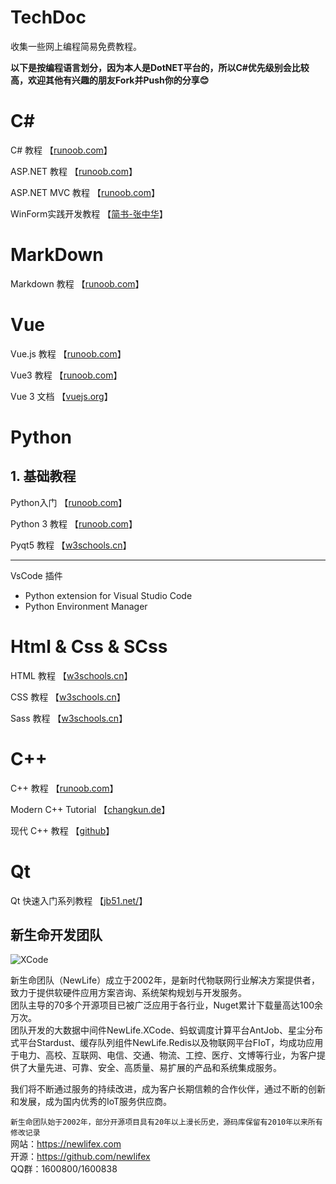 # TechDoc
收集一些网上编程简易免费教程。

**以下是按编程语言划分，因为本人是DotNET平台的，所以C#优先级别会比较高，欢迎其他有兴趣的朋友Fork并Push你的分享😊**

# C#    

C# 教程 【[runoob.com](https://www.runoob.com/csharp/csharp-tutorial.html)】

ASP.NET 教程    【[runoob.com](https://www.runoob.com/aspnet/aspnet-tutorial.html)】

ASP.NET MVC 教程    【[runoob.com](https://www.runoob.com/aspnet/mvc-intro.html)】


WinForm实践开发教程 【[简书-张中华](https://www.jianshu.com/nb/23572270)】



# MarkDown

Markdown 教程   【[runoob.com](https://www.runoob.com/markdown/md-tutorial.html)】

# Vue

Vue.js 教程 【[runoob.com](https://www.runoob.com/vue2/vue-tutorial.html)】

Vue3 教程   【[runoob.com](https://www.runoob.com/vue3/vue3-tutorial.html)】

Vue 3 文档  【[vuejs.org](https://cn.vuejs.org/guide/quick-start.html)】

# Python

## 1. 基础教程

 Python入门 【[runoob.com](https://www.runoob.com/python/python-object.html)】

 Python 3 教程 【[runoob.com](https://www.runoob.com/python3/python3-tutorial.html)】

 Pyqt5 教程 【[w3schools.cn](https://www.w3schools.cn/pyqt5/pyqt5_hello_world.html)】

---

VsCode 插件

*  Python extension for Visual Studio Code
*  Python Environment Manager
  



# Html & Css & SCss

HTML 教程 【[w3schools.cn](https://www.w3schools.cn/html/)】

CSS 教程    【[w3schools.cn][def]】

[def]: https://www.w3schools.cn/css/

Sass 教程   【[w3schools.cn](https://www.w3schools.cn/sass/)】


# C++

C++ 教程    【[runoob.com](https://www.runoob.com/cplusplus/cpp-tutorial.html)】

Modern C++ Tutorial   【[changkun.de](https://changkun.de/modern-cpp/pdf/modern-cpp-tutorial-en-us.pdf)】

现代 C++ 教程   【[github](https://github.com/changkun/modern-cpp-tutorial/blob/master/book/zh-cn/toc.md)】


# Qt

Qt 快速入门系列教程 【[jb51.net/](http://shouce.jb51.net/qt-beginning/)】




## 新生命开发团队
![XCode](https://newlifex.com/logo.png)  

新生命团队（NewLife）成立于2002年，是新时代物联网行业解决方案提供者，致力于提供软硬件应用方案咨询、系统架构规划与开发服务。  
团队主导的70多个开源项目已被广泛应用于各行业，Nuget累计下载量高达100余万次。  
团队开发的大数据中间件NewLife.XCode、蚂蚁调度计算平台AntJob、星尘分布式平台Stardust、缓存队列组件NewLife.Redis以及物联网平台FIoT，均成功应用于电力、高校、互联网、电信、交通、物流、工控、医疗、文博等行业，为客户提供了大量先进、可靠、安全、高质量、易扩展的产品和系统集成服务。  

我们将不断通过服务的持续改进，成为客户长期信赖的合作伙伴，通过不断的创新和发展，成为国内优秀的IoT服务供应商。  

`新生命团队始于2002年，部分开源项目具有20年以上漫长历史，源码库保留有2010年以来所有修改记录`  
网站：https://newlifex.com  
开源：https://github.com/newlifex  
QQ群：1600800/1600838  